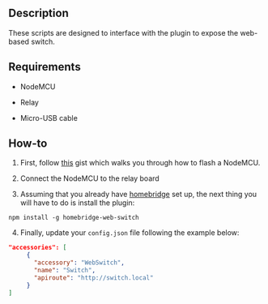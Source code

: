 ## Description

These scripts are designed to interface with the plugin to expose the web-based switch.

## Requirements

* NodeMCU

* Relay

* Micro-USB cable

## How-to

1. First, follow [this](https://gist.github.com/Tommrodrigues/8d9d3b886936ccea9c21f495755640dd) gist which walks you through how to flash a NodeMCU.

2. Connect the NodeMCU to the relay board

3. Assuming that you already have [homebridge](https://github.com/nfarina/homebridge#installation) set up, the next thing you will have to do is install the plugin:
```
npm install -g homebridge-web-switch
```

4. Finally, update your `config.json` file following the example below:

```json
"accessories": [
     {
       "accessory": "WebSwitch",
       "name": "Switch",
       "apiroute": "http://switch.local"
     }
]
```
